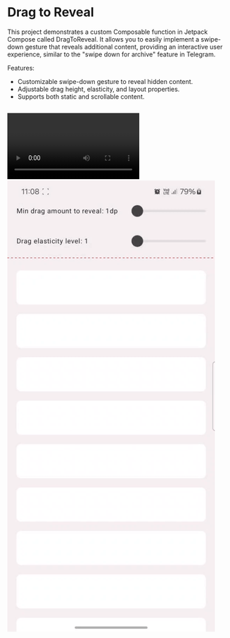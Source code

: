 # Drag to Reveal

This project demonstrates a custom Composable function in Jetpack Compose called DragToReveal.
It allows you to easily implement a swipe-down gesture that reveals additional content, providing an interactive user experience, similar to the "swipe down for archive" feature in Telegram.

Features:

- Customizable swipe-down gesture to reveal hidden content.
- Adjustable drag height, elasticity, and layout properties.
- Supports both static and scrollable content.

##

![screen_record_mp4](https://github.com/mostafa-tabasi/drag-to-reveal/blob/main/screenrecords/screen_record.mp4)
![screen_record_gif](https://github.com/mostafa-tabasi/drag-to-reveal/blob/main/screenrecords/screen_record.gif)
